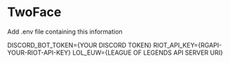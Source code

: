 # TwoFace

Add .env file containing this information

DISCORD_BOT_TOKEN={YOUR DISCORD TOKEN}
RIOT_API_KEY={RGAPI-YOUR-RIOT-API-KEY}
LOL_EUW={LEAGUE OF LEGENDS API SERVER URI}
